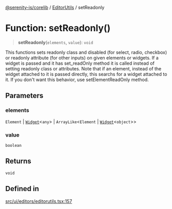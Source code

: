 [@serenity-is/corelib](../../../README.md) / [EditorUtils](../README.md) / setReadonly

# Function: setReadonly()

> **setReadonly**(`elements`, `value`): `void`

This functions sets readonly class and disabled (for select, radio, checkbox) or readonly attribute (for other inputs) on given elements
or widgets. If a widget is passed and it has set_readOnly method it is called instead of setting readonly class or attributes.
Note that if an element, instead of the widget attached to it is passed directly, this searchs for a widget attached to it.
If you don't want this behavior, use setElementReadOnly method.

## Parameters

### elements

`Element` | [`Widget`](../../../classes/Widget.md)\<`any`\> | `ArrayLike`\<`Element` \| [`Widget`](../../../classes/Widget.md)\<`object`\>\>

### value

`boolean`

## Returns

`void`

## Defined in

[src/ui/editors/editorutils.tsx:157](https://github.com/serenity-is/serenity/blob/master/packages/corelib/src/ui/editors/editorutils.tsx#L157)
